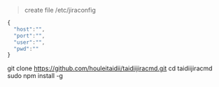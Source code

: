 
> create file /etc/jiraconfig

```javascript
{
  "host":"",
  "port":"",
  "user":"",
  "pwd":""
}
```

git clone https://github.com/houleitaidii/taidiijiracmd.git
cd taidiijiracmd
sudo npm install -g